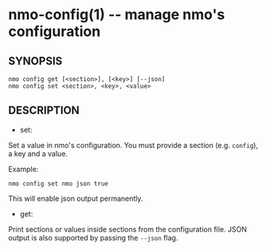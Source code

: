 nmo-config(1) -- manage nmo's configuration
===========================================

## SYNOPSIS

    nmo config get [<section>], [<key>] [--json]
    nmo config set <section>, <key>, <value>


## DESCRIPTION

 - set:

Set a value in nmo's configuration. You must provide a section
(e.g. `config`), a key and a value.

Example:

    nmo config set nmo json true

This will enable json output permanently.


 - get:

Print sections or values inside sections from the configuration file.
JSON output is also supported by passing the `--json` flag.

